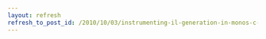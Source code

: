 ```yaml
---
layout: refresh
refresh_to_post_id: /2010/10/03/instrumenting-il-generation-in-monos-c-compiler
---
```

